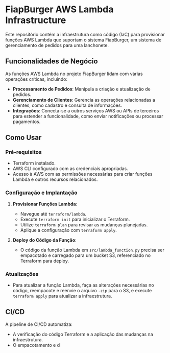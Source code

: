 # FiapBurger AWS Lambda Infrastructure

Este repositório contém a infraestrutura como código (IaC) para provisionar funções AWS Lambda que suportam o sistema FiapBurger, um sistema de gerenciamento de pedidos para uma lanchonete.


## Funcionalidades de Negócio

As funções AWS Lambda no projeto FiapBurger lidam com várias operações críticas, incluindo:

- **Processamento de Pedidos**: Manipula a criação e atualização de pedidos.
- **Gerenciamento de Clientes**: Gerencia as operações relacionadas a clientes, como cadastro e consulta de informações.
- **Integrações**: Conecta-se a outros serviços AWS ou APIs de terceiros para estender a funcionalidade, como enviar notificações ou processar pagamentos.

## Como Usar

### Pré-requisitos

- Terraform instalado.
- AWS CLI configurado com as credenciais apropriadas.
- Acesso à AWS com as permissões necessárias para criar funções Lambda e outros recursos relacionados.

### Configuração e Implantação

1. **Provisionar Funções Lambda**:
    - Navegue até `terraform/lambda`.
    - Execute `terraform init` para inicializar o Terraform.
    - Utilize `terraform plan` para revisar as mudanças planejadas.
    - Aplique a configuração com `terraform apply`.

2. **Deploy do Código da Função**:
    - O código da função Lambda em `src/lambda_function.py` precisa ser empacotado e carregado para um bucket S3, referenciado no Terraform para deploy.

### Atualizações

- Para atualizar a função Lambda, faça as alterações necessárias no código, reempacote e reenvie o arquivo `.zip` para o S3, e execute `terraform apply` para atualizar a infraestrutura.

## CI/CD

A pipeline de CI/CD automatiza:

- A verificação do código Terraform e a aplicação das mudanças na infraestrutura.
- O empacotamento e d
